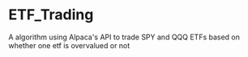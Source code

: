 # ETF_Trading
A algorithm using Alpaca's API to trade SPY and QQQ ETFs based on whether one etf is overvalued or not
